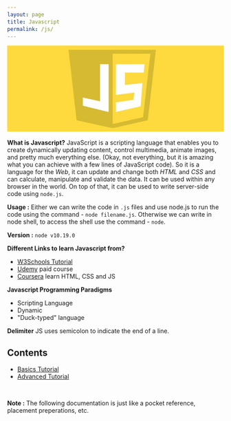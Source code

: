```yaml
---
layout: page
title: Javascript
permalink: /js/
---
```

<img src="/images/js.jpg" width="720" height="200">

__What is Javascript?__ JavaScript is a scripting language that enables you to create dynamically updating content, control multimedia, animate images, and pretty much everything else. (Okay, not everything, but it is amazing what you can achieve with a few lines of JavaScript code). So it is a language for the *Web*, it can update and change both *HTML* and *CSS* and can calculate, manipulate and validate the data. It can be used within any browser in the world. On top of that, it can be used to write server-side code using `node.js`.

__Usage :__ Either we can write the code in `.js` files and use node.js to run the code using the command - `node filename.js`. Otherwise we can write in node shell, to access the shell use the command - `node`.

__Version :__ `node v10.19.0`

__Different Links to learn Javascript from?__
* [W3Schools Tutorial](https://www.w3schools.com/js/default.asp)
* [Udemy](https://www.udemy.com/course/the-complete-javascript-course/) paid course
* [Coursera](https://www.coursera.org/learn/html-css-javascript-for-web-developers) learn HTML, CSS and JS

__Javascript Programming Paradigms__
* Scripting Language
* Dynamic
* "Duck-typed" language

__Delimiter__ JS uses semicolon to indicate the end of a line.

## Contents
* [Basics Tutorial](/js/basics)
* [Advanced Tutorial](/js/advanced)

<br>

__Note :__ The following documentation is just like a pocket reference, placement preperations, etc.